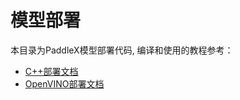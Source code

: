 # 模型部署

本目录为PaddleX模型部署代码, 编译和使用的教程参考：

- [C++部署文档](../docs/deploy/deploy.md#C部署)
- [OpenVINO部署文档](../docs/deploy/deploy.md#openvino部署)
